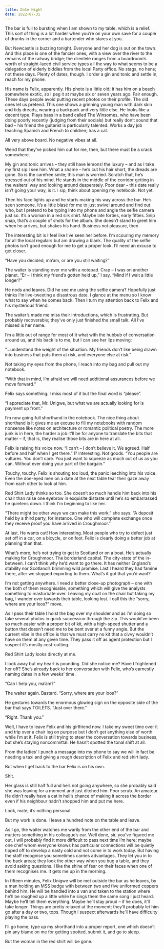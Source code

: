 ```yaml
---
title: Date Night
date: 2022-07-31
---
```


The bar is full to bursting when I am shown to my table, which is a relief. This sort of thing is a lot harder when you’re on your own save for a couple of drunks in the corner and a bartender who stares at you.

But Newcastle is buzzing tonight. Everyone and her dog is out on the town. And this place is one of the fancier ones, with a view over the river to the remains of the railway bridge; the clientele ranges from a boardroom’s worth of straight-laced civil service types all the way to what seems to be a delegation of elderly biddies from the local Party office. No stags, no hens; not these days. Plenty of dates, though. I order a gin and tonic and settle in, reach for my phone.

His name is Felix, apparently. His photo is a little old; it has him on a beach somewhere exotic, so I peg it at maybe six or seven years ago. Fair enough. These days people avoid putting recent photos on their profile. The old ones let us pretend. This one shows a grinning young man with dark skin and tidy dreads, wearing a backpack and very little else. He looks like a decent type. Plays bass in a band called The Winsomes, who have been doing poorly recently (judging from their socials) but really don’t sound that bad – his friend the guitarist is particularly talented. Works a day job teaching Spanish and French to children; has a cat.

All very above board. No negative vibes at all. 

Weird that they’ve picked him out for me, then, but there must be a crack somewhere.

My gin and tonic arrives – they still have lemons! the luxury – and as I take my first sip I see him. What a shame – he’s cut his hair short, the dreads are gone. So is the carefree smile; this man is worried. Scratch that, he’s stressed out of his mind. He stands in the middle of the corridor getting in the waiters’ way and looking around desperately. Poor dear – this date really isn’t going your way, is it. I sip, think about opening my notebook. Not yet.

Then his face lights up and he starts making his way across the bar. He’s seen someone. It’s a little blasé for me to just swivel around and find out who, but I pretend to be typing into my phone and angle the selfie camera just so. It’s a woman in a red silk shirt. Maybe late forties, early fifties. Snip snap, that’s a couple of shots for the album. She doesn’t stand to greet him when he arrives, but shakes his hand. Business not pleasure, then.

The interesting bit is I feel like I’ve seen her before. I’m scouring my memory for all the local regulars but am drawing a blank. The quality of the selfie photos isn’t good enough for me to get a proper look. I’ll need an excuse to get closer.

“Have you decided, ma’am, or are you still waiting?”

The waiter is standing over me with a notepad. Crap – I was on another planet. “Er – I think my friend’s gotten held up,” I say. “Mind if I wait a little longer?”

He nods and leaves. Did he see me using the selfie camera? Hopefully just thinks I’m live-tweeting a disastrous date. I glance at the menu so I know what to say when he comes back. Then I turn my attention back to Felix and his mysterious friend.

The waiter’s made me miss their introductions, which is frustrating. But probably recoverable; they’ve only just finished the small talk. All I’ve missed is her name.

I’m a little out of range for most of it what with the hubbub of conversation around us, and his back is to me, but I can see her lips moving:

“…understand the weight of the situation. My friends don’t like being drawn into business that puts them at risk, and everyone else at risk.”

Not taking my eyes from the phone, I reach into my bag and pull out my notebook.

“With that in mind, I’m afraid we will need additional assurances before we move forward.”

Felix says something. I miss most of it but the final word is “please”.

“I appreciate that, Mr. Unigwe, but what we are actually looking for is payment up front.”

I’m now going full shorthand in the notebook. The nice thing about shorthand is it gives me an excuse to fill my notebooks with random nonsense like notes on architecture or romantic political poetry. The more junk is in here, the harder a job it’ll be for anyone to translate the bits that matter – if, that is, they realise those bits are in here at all.

Felix is raising his voice now. “I can’t – I don’t believe it. We agreed. Half before and half when I get there.” I? Interesting. Not goods. “You people are vultures. You don’t care. You just want to squeeze as much out of us as you can. Without ever doing your part of the bargain.”

Touchy, touchy. Felix is shouting too loud, the panic leeching into his voice. Even the doe-eyed men on a date at the next table tear their gaze away from each other to look at him.

Red Shirt Lady thinks so too. She doesn’t so much handle him back into his chair than raise one eyebrow in exquisite distaste until he’s so embarrassed he quietens down. I think I'm beginning to like her.

“There might be other ways we can make this work,” she says. “A deposit held by a third party, for instance. One who will complete exchange once they receive proof you have arrived in Croughmoor.”

At last. He wants out! How interesting. Most people who try to defect just set off in a car, on a bicycle, or on foot. Felix is clearly doing a better job at planning than that.

What’s more, he’s not trying to get to Scotland or on a boat. He’s actually making for Croughmoor. The borderland capital. The city-state of the in-between. I can’t think why he’d want to go there. It has neither England’s stability nor Scotland’s brimming wild promise. Last I heard they had famine there, after we stopped exporting to them. What’s it got that you’d want?

I’m not getting anywhere. I need a better close-up photograph – one with the both of them recognisable, something which will give the analysts something to masturbate over. Leaving my coat on the chair but taking my bag, I wander over towards their table, looking lost. I call this the “sorry, where are your loos?” move.

As I pass their table I hoist the bag over my shoulder and as I’m doing so take several photos in quick succession through the zip. This would’ve been so much easier with a proper bit of kit, with a high-speed shutter and a button that doesn’t need me to be bent over at a funny angle. But the current vibe in the office is that we must carry no kit that a civvy wouldn’t have on them at any given time. They pass it off as agent protection but I suspect it’s mostly cost-cutting.

Red Shirt Lady looks directly at me.

I look away but my heart is pounding. Did she notice me? Have I frightened her off? She’s already back to her conversation with Felix, who’s earnestly naming dates in a few weeks’ time.

“Can I help you, ma’am?”

The waiter again. Bastard. “Sorry, where are your loos?”

He gestures towards the enormous glowing sign on the opposite side of the bar that says TOILETS. “Just over there.” 

“Right. Thank you.”

Well, I have to leave Felix and his girlfriend now. I take my sweet time over it and trip over a chair leg on purpose but I don’t get anything else of worth while I’m at it. Felix is still trying to steer the conversation towards business, but she’s staying noncommittal. He hasn’t spotted the tonal shift at all.

From the ladies’ I punch a message into my phone to say we will in fact be needing a taxi and giving a rough description of Felix and red shirt lady.

But when I get back to the bar Felix is on his own.

Shit.

Her glass is still half full and he’s not going anywhere, so she probably said she was leaving for a moment and just ditched him. Poor scrub. An amateur. He didn’t really have a cat in hell’s chance of making it across the border even if his neighbour hadn’t shopped him and put me here.

Look, mate, it’s nothing personal.

But my work is done. I leave a hundred note on the table and leave.

As I go, the waiter watches me warily from the other end of the bar and mutters something in his colleague’s ear. Well done, sir, you’ve figured me out. I will probably find it more difficult to pass next time I’m here; maybe one chef whom everyone knows has particular connections will be quietly tipped off to develop a nasty cold and not come in to work today. But having the staff recognise you sometimes carries advantages. They let you in to the back areas; they look the other way when you bug a table, and they avoid asking questions. I like the shine of fear on their faces when one of them recognises me. It gets me up in the morning.

In fifteen minutes, Felix Unigwe will be met outside the bar as he leaves, by a man holding an MSS badge with between two and five uniformed coppers behind him. He will be handled into a van and taken to the station where he’ll be roughed up a little while he sings them the same song I just heard. Maybe he’ll tell them everything. Maybe he’ll stay proud – if he does, it’ll take longer. Things are pretty relaxed at the moment; they’ll probably let him go after a day or two, tops. Though I suspect afterwards he’ll have difficulty playing the bass. 

I’ll go home, type up my shorthand into a proper report, one which doesn’t pin any blame on me for getting spotted, submit it, and go to sleep. 

But the woman in the red shirt will be gone.
